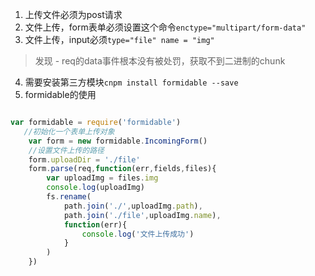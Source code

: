1. 上传文件必须为post请求
2. 文件上传，form表单必须设置这个命令`enctype="multipart/form-data"`
3. 文件上传，input必须`type="file" name = "img"`

>发现 - req的data事件根本没有被处罚，获取不到二进制的chunk

4. 需要安装第三方模块`cnpm install formidable --save`
5. formidable的使用
```javascript

var formidable = require('formidable')
   //初始化一个表单上传对象
    var form = new formidable.IncomingForm()
    //设置文件上传的路径
    form.uploadDir = './file'
    form.parse(req,function(err,fields,files){
        var uploadImg = files.img
        console.log(uploadImg)
        fs.rename(
            path.join('./',uploadImg.path),
            path.join('./file',uploadImg.name),
            function(err){
                console.log('文件上传成功')
            }
        )
    })
```